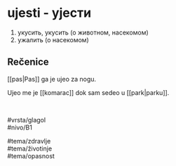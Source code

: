 # ujesti - ујести

1. укусить, укусить (о животном, насекомом)  
2. ужалить (о насекомом)

## Rečenice

[[pas|Pas]] ga je ujeo za nogu.

Ujeo me je [[komarac]] dok sam sedeo u [[park|parku]].

<br>

#vrsta/glagol  
#nivo/B1  

#tema/zdravlje  
#tema/životinje  
#tema/opasnost  
